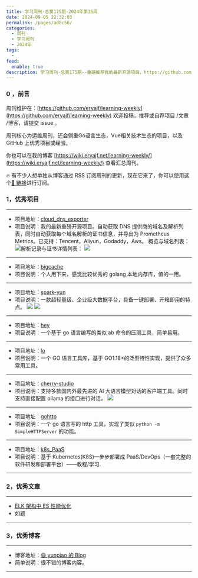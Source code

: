 ```yaml
---
title: 学习周刊-总第175期-2024年第36周
date: 2024-09-05 22:32:03
permalink: /pages/ad8c56/
categories:
  - 周刊
  - 学习周刊
  - 2024年
tags:
  -
feed:
  enable: true
description: 学习周刊-总第175期--重磅推荐我的最新开源项目，https://github.com/eryajf/cloud_dns_exporter，自动获取 DNS 提供商的域名及解析列表，同时自动获取每个域名解析的证书信息，并导出为 Prometheus Metrics。已支持：Tencent，Aliyun，Godaddy，Aws。
---
```



### 0 ，前言

周刊维护在：[https://github.com/eryajf/learning-weekly](https://github.com/eryajf/learning-weekly)  欢迎投稿，推荐或自荐项目 /文章 /博客，请提交 issue 。

周刊核心为运维周刊，还会侧重Go语言生态，Vue相关技术生态的项目，以及 GitHub 上优秀项目或经验。

你也可以在我的博客 [https://wiki.eryajf.net/learning-weekly/](https://wiki.eryajf.net/learning-weekly/) 查看汇总周刊。

🔥 有不少人想单独从博客通过 RSS 订阅周刊的更新，现在它来了，你可以使用这个[🔗 链接](https://wiki.eryajf.net/learning-weekly.xml)进行订阅。

### 1，优秀项目


---
- 项目地址：[cloud_dns_exporter](https://github.com/eryajf/cloud_dns_exporter)
- 项目说明：我的最新重磅开源项目。自动获取 DNS 提供商的域名及解析列表，同时自动获取每个域名解析的证书信息，并导出为 Prometheus Metrics。已支持：Tencent，Aliyun，Godaddy，Aws。
  概览与域名列表：
  ![](https://t.eryajf.net/imgs/2024/09/1725288099522.webp)解析记录与证书详情列表：
  ![](https://t.eryajf.net/imgs/2024/08/1725118643455.webp)
---
- 项目地址：[bigcache](https://github.com/allegro/bigcache)
- 项目说明：个人用下来，感觉比较优秀的 golang 本地内存库，值的一用。
---
- 项目地址：[spark-yun](https://github.com/isxcode/spark-yun)
- 项目说明：一款超轻量级、企业级大数据平台，具备一键部署、开箱即用的特点。
  ![](https://t.eryajf.net/imgs/2024/08/1724767514939.webp)
  ![](https://t.eryajf.net/imgs/2024/08/1724767528733.webp)
---
- 项目地址：[hey](https://github.com/rakyll/hey)
- 项目说明：一个基于 go 语言编写的类似 ab 命令的压测工具，简单易用。
---
- 项目地址：[lo](https://github.com/samber/lo)
- 项目说明：一个 GO 语言工具库，基于 GO1.18+的泛型特性实现，提供了众多常用工具。
---
- 项目地址：[cherry-studio](https://github.com/kangfenmao/cherry-studio)
- 项目说明：支持多款国内外最先进的 AI 大语言模型对话的客户端工具。同时支持直接配置 ollama 的接口进行对话。
  ![](https://t.eryajf.net/imgs/2024/08/1723899885193.webp)
---
- 项目地址：[gohttp](https://github.com/itang/gohttp)
- 项目说明：一个 go 语言写的 http 工具，实现了类似 `python -m SimpleHTTPServer` 的功能。
---
- 项目地址：[k8s_PaaS](https://github.com/ben1234560/k8s_PaaS)
- 项目说明：基于 Kubernetes(K8S)一步步部署成 PaaS/DevOps（一套完整的软件研发和部署平台）——教程/学习.
---

### 2，优秀文章

---
- [ELK 架构中 ES 性能优化](https://blog.yunpiao.site/post/20240828133844/)
- 如题
---

### 3，优秀博客

---
- 博客地址：[😄 yunpiao 的 Blog](https://blog.yunpiao.site/post/)
- 简单说明：很不错的博客内容。
---

